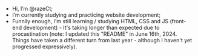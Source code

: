 - Hi, I’m @razeCt;
- I’m currently studying and practicing website development;
- Funnily enough, i'm still learning / studying HTML, CSS and JS (front-end development) - It's taking longer than expected due to procastination (note: I updated this "README" in June 16th, 2024. Things have taken a different turn from last year - although I haven't yet progressed expressively).

<!---
razeCt/razeCt is a ✨ special ✨ repository because its `README.md` (this file) appears on your GitHub profile.
You can click the Preview link to take a look at your changes.
--->
